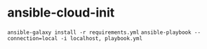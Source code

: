 # ansible-cloud-init

`ansible-galaxy install -r requirements.yml`
`ansible-playbook --connection=local -i localhost, playbook.yml`

